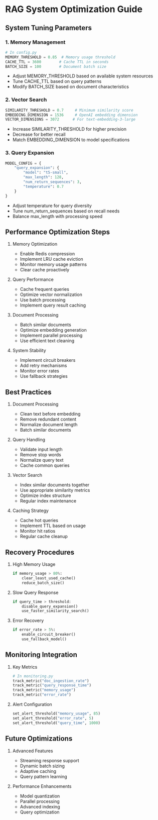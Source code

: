 # RAG System Optimization Guide



## System Tuning Parameters

### 1. Memory Management
```python
# In config.py
MEMORY_THRESHOLD = 0.85  # Memory usage threshold
CACHE_TTL = 3600        # Cache TTL in seconds
BATCH_SIZE = 100        # Document batch size
```

- Adjust MEMORY_THRESHOLD based on available system resources
- Tune CACHE_TTL based on query patterns
- Modify BATCH_SIZE based on document characteristics

### 2. Vector Search
```python
SIMILARITY_THRESHOLD = 0.7     # Minimum similarity score
EMBEDDING_DIMENSION = 1536     # OpenAI embedding dimension
VECTOR_DIMENSIONS = 3072      # For text-embedding-3-large
```

- Increase SIMILARITY_THRESHOLD for higher precision
- Decrease for better recall
- Match EMBEDDING_DIMENSION to model specifications

### 3. Query Expansion
```python
MODEL_CONFIG = {
    "query_expansion": {
        "model": "t5-small",
        "max_length": 128,
        "num_return_sequences": 3,
        "temperature": 0.7
    }
}
```

- Adjust temperature for query diversity
- Tune num_return_sequences based on recall needs
- Balance max_length with processing speed

## Performance Optimization Steps

1. Memory Optimization
   - Enable Redis compression
   - Implement LRU cache eviction
   - Monitor memory usage patterns
   - Clear cache proactively

2. Query Performance
   - Cache frequent queries
   - Optimize vector normalization
   - Use batch processing
   - Implement query result caching

3. Document Processing
   - Batch similar documents
   - Optimize embedding generation
   - Implement parallel processing
   - Use efficient text cleaning

4. System Stability
   - Implement circuit breakers
   - Add retry mechanisms
   - Monitor error rates
   - Use fallback strategies

## Best Practices

1. Document Processing
   - Clean text before embedding
   - Remove redundant content
   - Normalize document length
   - Batch similar documents

2. Query Handling
   - Validate input length
   - Remove stop words
   - Normalize query text
   - Cache common queries

3. Vector Search
   - Index similar documents together
   - Use appropriate similarity metrics
   - Optimize index structure
   - Regular index maintenance

4. Caching Strategy
   - Cache hot queries
   - Implement TTL based on usage
   - Monitor hit ratios
   - Regular cache cleanup

## Recovery Procedures

1. High Memory Usage
   ```python
   if memory_usage > 80%:
       clear_least_used_cache()
       reduce_batch_size()
   ```

2. Slow Query Response
   ```python
   if query_time > threshold:
       disable_query_expansion()
       use_faster_similarity_search()
   ```

3. Error Recovery
   ```python
   if error_rate > 5%:
       enable_circuit_breaker()
       use_fallback_model()
   ```

## Monitoring Integration

1. Key Metrics
   ```python
   # In monitoring.py
   track_metric("doc_ingestion_rate")
   track_metric("query_response_time")
   track_metric("memory_usage")
   track_metric("error_rate")
   ```

2. Alert Configuration
   ```python
   set_alert_threshold("memory_usage", 85)
   set_alert_threshold("error_rate", 5)
   set_alert_threshold("query_time", 1000)
   ```

## Future Optimizations

1. Advanced Features
   - Streaming response support
   - Dynamic batch sizing
   - Adaptive caching
   - Query pattern learning

2. Performance Enhancements
   - Model quantization
   - Parallel processing
   - Advanced indexing
   - Query optimization 